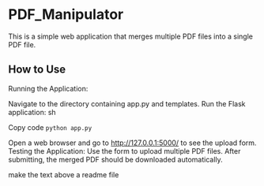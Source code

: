 # PDF_Manipulator

This is a simple web application that merges multiple PDF files into a single PDF file.

## How to Use

Running the Application:

Navigate to the directory containing app.py and templates.
Run the Flask application:
sh

Copy code
``
python app.py
``

Open a web browser and go to http://127.0.0.1:5000/ to see the upload form.
Testing the Application:
Use the form to upload multiple PDF files.
After submitting, the merged PDF should be downloaded automatically.

make the text above a readme file